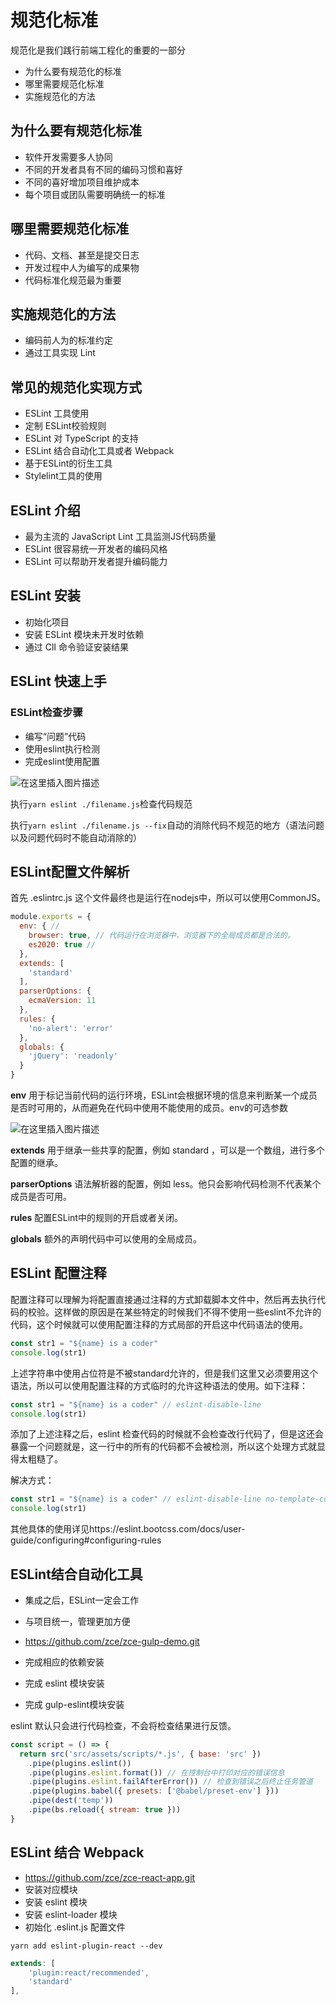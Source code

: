 # 规范化标准

规范化是我们践行前端工程化的重要的一部分

- 为什么要有规范化的标准
- 哪里需要规范化标准
- 实施规范化的方法

## 为什么要有规范化标准

- 软件开发需要多人协同
- 不同的开发者具有不同的编码习惯和喜好
- 不同的喜好增加项目维护成本
- 每个项目或团队需要明确统一的标准

## 哪里需要规范化标准

- 代码、文档、甚至是提交日志
- 开发过程中人为编写的成果物
- 代码标准化规范最为重要

## 实施规范化的方法

- 编码前人为的标准约定
- 通过工具实现 Lint

## 常见的规范化实现方式

- ESLint 工具使用
- 定制 ESLint校验规则
- ESLint 对 TypeScript 的支持
- ESLint 结合自动化工具或者 Webpack
- 基于ESLint的衍生工具
- Stylelint工具的使用

## ESLint 介绍

- 最为主流的 JavaScript Lint 工具监测JS代码质量
- ESLint 很容易统一开发者的编码风格
- ESLint 可以帮助开发者提升编码能力

## ESLint 安装

- 初始化项目
- 安装 ESLint 模块未开发时依赖
- 通过 ClI 命令验证安装结果

## ESLint 快速上手

### ESLint检查步骤

- 编写“问题”代码
- 使用eslint执行检测
- 完成eslint使用配置

![在这里插入图片描述](https://img-blog.csdnimg.cn/20200627222716289.png?x-oss-process=image/watermark,type_ZmFuZ3poZW5naGVpdGk,shadow_10,text_aHR0cHM6Ly9ibG9nLmNzZG4ubmV0L2Zhbmd4dWFuMTUwOQ==,size_16,color_FFFFFF,t_70)

执行`yarn eslint ./filename.js`检查代码规范

执行`yarn eslint ./filename.js --fix`自动的消除代码不规范的地方（语法问题以及问题代码时不能自动消除的）

## ESLint配置文件解析

首先 .eslintrc.js 这个文件最终也是运行在nodejs中，所以可以使用CommonJS。

```js
module.exports = {
  env: { // 
    browser: true, // 代码运行在浏览器中，浏览器下的全局成员都是合法的。
    es2020: true // 
  },
  extends: [
    'standard'
  ],
  parserOptions: {
    ecmaVersion: 11
  },
  rules: {
    'no-alert': 'error'
  },
  globals: {
    'jQuery': 'readonly'
  }
}
```

**env** 用于标记当前代码的运行环境，ESLint会根据环境的信息来判断某一个成员是否时可用的，从而避免在代码中使用不能使用的成员。env的可选参数

![在这里插入图片描述](https://img-blog.csdnimg.cn/2020062723013145.png?x-oss-process=image/watermark,type_ZmFuZ3poZW5naGVpdGk,shadow_10,text_aHR0cHM6Ly9ibG9nLmNzZG4ubmV0L2Zhbmd4dWFuMTUwOQ==,size_16,color_FFFFFF,t_70)


**extends** 用于继承一些共享的配置，例如 standard ，可以是一个数组，进行多个配置的继承。

**parserOptions** 语法解析器的配置，例如 less。他只会影响代码检测不代表某个成员是否可用。

**rules** 配置ESLint中的规则的开启或者关闭。

**globals** 额外的声明代码中可以使用的全局成员。

## ESLint 配置注释

配置注释可以理解为将配置直接通过注释的方式卸载脚本文件中，然后再去执行代码的校验。这样做的原因是在某些特定的时候我们不得不使用一些eslint不允许的代码，这个时候就可以使用配置注释的方式局部的开启这中代码语法的使用。

```js
const str1 = "${name} is a coder"
console.log(str1)
```

上述字符串中使用占位符是不被standard允许的，但是我们这里又必须要用这个语法，所以可以使用配置注释的方式临时的允许这种语法的使用。如下注释：

```js
const str1 = "${name} is a coder" // eslint-disable-line
console.log(str1)
```

添加了上述注释之后，eslint 检查代码的时候就不会检查改行代码了，但是这还会暴露一个问题就是，这一行中的所有的代码都不会被检测，所以这个处理方式就显得太粗糙了。

解决方式：

```js
const str1 = "${name} is a coder" // eslint-disable-line no-template-curly-in-string
console.log(str1)
```

其他具体的使用详见https://eslint.bootcss.com/docs/user-guide/configuring#configuring-rules

## ESLint结合自动化工具

- 集成之后，ESLint一定会工作
- 与项目统一，管理更加方便

- https://github.com/zce/zce-gulp-demo.git
- 完成相应的依赖安装
- 完成 eslint 模块安装
- 完成 gulp-eslint模块安装

eslint 默认只会进行代码检查，不会将检查结果进行反馈。

```js
const script = () => {
  return src('src/assets/scripts/*.js', { base: 'src' })
    .pipe(plugins.eslint())
    .pipe(plugins.eslint.format()) // 在控制台中打印对应的错误信息
    .pipe(plugins.eslint.failAfterError()) // 检查到错误之后终止任务管道
    .pipe(plugins.babel({ presets: ['@babel/preset-env'] }))
    .pipe(dest('temp'))
    .pipe(bs.reload({ stream: true }))
}
```

## ESLint 结合 Webpack

- https://github.com/zce/zce-react-app.git
- 安装对应模块
- 安装 eslint 模块
- 安装 eslint-loader 模块
- 初始化 .eslint.js 配置文件

```
yarn add eslint-plugin-react --dev
```

```js
extends: [
    'plugin:react/recommended',
    'standard'
],
```

